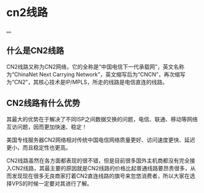 cn2线路
======

[...](https://www.vultrblog.com/what-is-a-cn2-line/.html)

## 什么是CN2线路

CN2线路又称为CN2网络，它的全称是“中国电信下一代承载网”，英文名称为“ChinaNet Next Carrying Network”，英文缩写后为“CNCN”，再次缩写为“CN2”，其核心技术是IP/MPLS，所走的线路是电信直连的线路。

## CN2线路有什么优势

其最大的优势在于解决了不同ISP之间数据交换的问题，电信、联通、移动等网络互访问题，因而更加快速、稳定！

美国专线服务器CN2网络相对传统中国电信网络质量更好、访问速度更快、延迟更小，而且稳定性也更高。

CN2线路虽然在各方面都表现的很不错，但是目前很多国外主机商都没有完全接入CN2线路，其最主要的原因就是CN2线路的价格比起普通线路要昂贵很多，从而发现现在很多无良商家打着CN2直连线路的旗号来忽悠消费者，所以大家在选择VPS的时候一定要对其进行了解。

